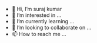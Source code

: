 - 👋 Hi, I’m suraj kumar
- 👀 I’m interested in ...
- 🌱 I’m currently learning ...
- 💞️ I’m looking to collaborate on ...
- 📫 How to reach me ...

<!---
surajwithps/surajwithps is a ✨ special ✨ repository because its `README.md` (this file) appears on your GitHub profile.
You can click the Preview link to take a look at your changes.
--->
